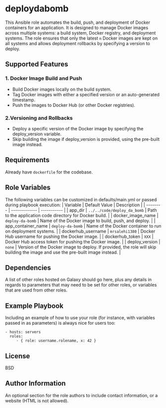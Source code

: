 # deploydabomb

This Ansible role automates the build, push, and deployment of Docker containers for an application. It is designed to manage Docker images across multiple systems: a build system, Docker registry, and deployment systems. The role ensures that only the latest `n` Docker images are kept on all systems and allows deployment rollbacks by specifying a version to deploy.

## Supported Features
### 1. Docker Image Build and Push
- Build Docker images locally on the build system.
- Tag Docker images with either a specified version or an auto-generated timestamp.
- Push the images to Docker Hub (or other Docker registries).
### 2.Versioning and Rollbacks
- Deploy a specific version of the Docker image by specifying the deploy_version variable.
- Skip building the image if deploy_version is provided, using the pre-built image instead.

Requirements
------------

Already have `dockerfile` for the codebase.

Role Variables
--------------

The following variables can be customized in defaults/main.yml or passed during playbook execution:
| Variable | Default Value | Description |
| -------- | ------------- | ----------- |
| app_dir  | `../../code/deploy_da_bomb` | Path to the application code directory for Docker build. |
| docker_image_name | `deploy-da-bomb` | Name of the Docker image to build, push, and deploy. |
| app_container_name | `deploy-da-bomb` | Name of the Docker container to run on deployment systems. |
| dockerhub_username | `mrsalehi1380` | Docker Hub username for pushing the Docker image. |
| dockerhub_token | `XXX` | Docker Hub access token for pushing the Docker image. |
| deploy_version | `none` | Version of the Docker image to deploy. If provided, the role will skip building the image and use the pre-built image instead. |

Dependencies
------------

A list of other roles hosted on Galaxy should go here, plus any details in regards to parameters that may need to be set for other roles, or variables that are used from other roles.

Example Playbook
----------------

Including an example of how to use your role (for instance, with variables passed in as parameters) is always nice for users too:

    - hosts: servers
      roles:
         - { role: username.rolename, x: 42 }

License
-------

BSD

Author Information
------------------

An optional section for the role authors to include contact information, or a website (HTML is not allowed).
